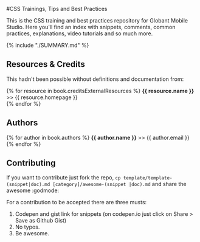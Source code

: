 #CSS Trainings, Tips and Best Practices

This is the CSS training and best practices repository for Globant Mobile Studio. Here you'll find an index with snippets, comments, common practices, explanations, video tutorials and so much more.

{% include "./SUMMARY.md" %}

## Resources & Credits

This hadn't been possible without definitions and documentation from:

{% for resource in book.creditsExternalResources %}
**{{ resource.name }}** >> {{ resource.homepage }}  
{% endfor %}

## Authors

{% for author in book.authors %}
**{{ author.name }}** >> {{ author.email }}  
{% endfor %}

## Contributing

If you want to contribute just fork the repo, ```cp template/template-(snippet|doc).md [category]/awesome-(snippet
|doc).md``` and share the awesome :godmode:

For a contribution to be accepted there are three musts:

1. Codepen and gist link for snippets (on codepen.io just click on Share > Save as Github Gist)
1. No typos.
1. Be awesome.
